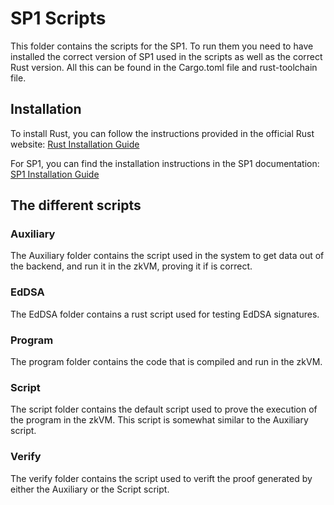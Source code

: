 # SP1 Scripts

This folder contains the scripts for the SP1.
To run them you need to have installed the correct version of SP1 used in the scripts as well as the correct Rust version.
All this can be found in the Cargo.toml file and rust-toolchain file.

## Installation

To install Rust, you can follow the instructions provided in the official Rust website: [Rust Installation Guide](https://www.rust-lang.org/tools/install)

For SP1, you can find the installation instructions in the SP1 documentation: [SP1 Installation Guide](https://docs.succinct.xyz/getting-started/install.html)

## The different scripts

### Auxiliary

The Auxiliary folder contains the script used in the system to get data out of
the backend, and run it in the zkVM, proving it if is correct.

### EdDSA

The EdDSA folder contains a rust script used for testing EdDSA signatures.

### Program

The program folder contains the code that is compiled and run in the zkVM.

### Script

The script folder contains the default script used to prove the execution of the program in the zkVM. This script is somewhat similar to the Auxiliary script.

### Verify

The verify folder contains the script used to verift the proof generated by either the Auxiliary or the Script script.

